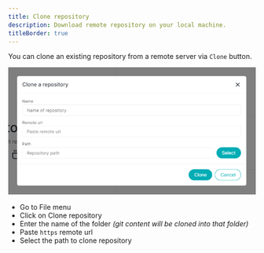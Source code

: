 ```yaml
---
title: Clone repository
description: Download remote repository on your local machine.
titleBorder: true
---
```


You can clone an existing repository from a remote server via `Clone` button.

![Clone repository modal](./images/clone-repository-modal.png)

- Go to File menu
- Click on Clone repository
- Enter the name of the folder _(git content will be cloned into that folder)_
- Paste `https` remote url
- Select the path to clone repository
